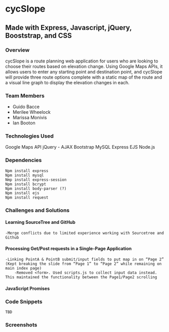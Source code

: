 # cycSlope
## Made with Express, Javascript, jQuery, Booststrap, and CSS

### Overview
cycSlope is a route planning web application for users who are looking to choose their routes based on elevation change. Using Google Maps APIs, it allows users to enter any starting point and destination point, and cycSlope will provide three route options complete with a static map of the route and a visual line graph to display the elevation changes in each.

### Team Members
* Guido Bacce
* Merilee Wheelock
* Marissa Monivis
* Ian Booton

### Technologies Used
Google Maps API
jQuery - AJAX
Bootstrap
MySQL
Express
EJS
Node.js

### Dependencies
```
Npm install express
Npm install mysql
Nmp install express-session
Npm install bcrypt
Npm install body-parser (?)
Npm install ejs
Npm install request
```

### Challenges and Solutions
#### Learning SourceTree and GitHub
	-Merge conflicts due to limited experience working with Sourcetree and Github
#### Processing Get/Post requests in a Single-Page Application
	-Linking PointA & PointB submit/input fields to put map in on “Page 2” (Kept breaking the slide from “Page 1” to “Page 2” while remaining on main index page)
		-Removed <form>. Used scripts.js to collect input data instead. This maintained the functionality between the Page1/Page2 scrolling
#### JavaScript Promises

### Code Snippets
```
TBD
```

### Screenshots
